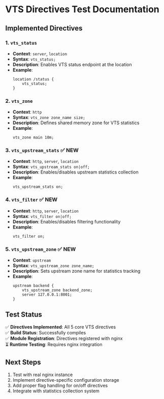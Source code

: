 # VTS Directives Test Documentation

## Implemented Directives

### 1. `vts_status`
- **Context**: `server`, `location`  
- **Syntax**: `vts_status;`
- **Description**: Enables VTS status endpoint at the location
- **Example**:
  ```nginx
  location /status {
      vts_status;
  }
  ```

### 2. `vts_zone`
- **Context**: `http`
- **Syntax**: `vts_zone zone_name size;`
- **Description**: Defines shared memory zone for VTS statistics
- **Example**:
  ```nginx
  vts_zone main 10m;
  ```

### 3. `vts_upstream_stats` ✅ **NEW**
- **Context**: `http`, `server`, `location`
- **Syntax**: `vts_upstream_stats on|off;`
- **Description**: Enables/disables upstream statistics collection
- **Example**:
  ```nginx
  vts_upstream_stats on;
  ```

### 4. `vts_filter` ✅ **NEW**
- **Context**: `http`, `server`, `location`
- **Syntax**: `vts_filter on|off;`
- **Description**: Enables/disables filtering functionality
- **Example**:
  ```nginx
  vts_filter on;
  ```

### 5. `vts_upstream_zone` ✅ **NEW**
- **Context**: `upstream`
- **Syntax**: `vts_upstream_zone zone_name;`
- **Description**: Sets upstream zone name for statistics tracking
- **Example**:
  ```nginx
  upstream backend {
      vts_upstream_zone backend_zone;
      server 127.0.0.1:8001;
  }
  ```

## Test Status

✅ **Directives Implemented**: All 5 core VTS directives  
✅ **Build Status**: Successfully compiles  
✅ **Module Registration**: Directives registered with nginx  
⏳ **Runtime Testing**: Requires nginx integration  

## Next Steps

1. Test with real nginx instance
2. Implement directive-specific configuration storage
3. Add proper flag handling for on/off directives
4. Integrate with statistics collection system